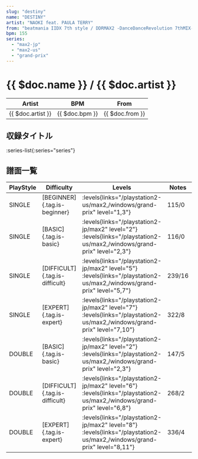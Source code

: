 ```yaml
---
slug: "destiny"
name: "DESTINY"
artist: "NAOKI feat. PAULA TERRY"
from: "beatmania IIDX 7th style / DDRMAX2 -DanceDanceRevolution 7thMIX-"
bpm: 155
series:
  - "max2-jp"
  - "max2-us"
  - "grand-prix"
---
```


# {{ $doc.name }} / {{ $doc.artist }}

|Artist|BPM|From|
|------|---|----|
|{{ $doc.artist }}|{{ $doc.bpm }}|{{ $doc.from }}|

## 収録タイトル

:series-list{:series="series"}

## 譜面一覧

|PlayStyle|Difficulty|Levels|Notes|Movie|
|---------|----------|------|-----|-----|
|SINGLE|[BEGINNER]{.tag.is-beginner}| :levels{links="/playstation2-us/max2,/windows/grand-prix" level="1,3"}|115/0||
|SINGLE|[BASIC]{.tag.is-basic}|<div class="field is-grouped is-grouped-multiline"> :levels{links="/playstation2-jp/max2" level="2"} :levels{links="/playstation2-us/max2,/windows/grand-prix" level="2,3"}</div>|116/0||
|SINGLE|[DIFFICULT]{.tag.is-difficult}|<div class="field is-grouped is-grouped-multiline"> :levels{links="/playstation2-jp/max2" level="5"} :levels{links="/playstation2-us/max2,/windows/grand-prix" level="5,7"}</div>|239/16||
|SINGLE|[EXPERT]{.tag.is-expert}|<div class="field is-grouped is-grouped-multiline"> :levels{links="/playstation2-jp/max2" level="7"} :levels{links="/playstation2-us/max2,/windows/grand-prix" level="7,10"}</div>|322/8||
|DOUBLE|[BASIC]{.tag.is-basic}|<div class="field is-grouped is-grouped-multiline"> :levels{links="/playstation2-jp/max2" level="2"} :levels{links="/playstation2-us/max2,/windows/grand-prix" level="2,3"}</div>|147/5||
|DOUBLE|[DIFFICULT]{.tag.is-difficult}|<div class="field is-grouped is-grouped-multiline"> :levels{links="/playstation2-jp/max2" level="6"} :levels{links="/playstation2-us/max2,/windows/grand-prix" level="6,8"}</div>|268/2||
|DOUBLE|[EXPERT]{.tag.is-expert}|<div class="field is-grouped is-grouped-multiline"> :levels{links="/playstation2-jp/max2" level="8"} :levels{links="/playstation2-us/max2,/windows/grand-prix" level="8,11"}</div>|336/4||

